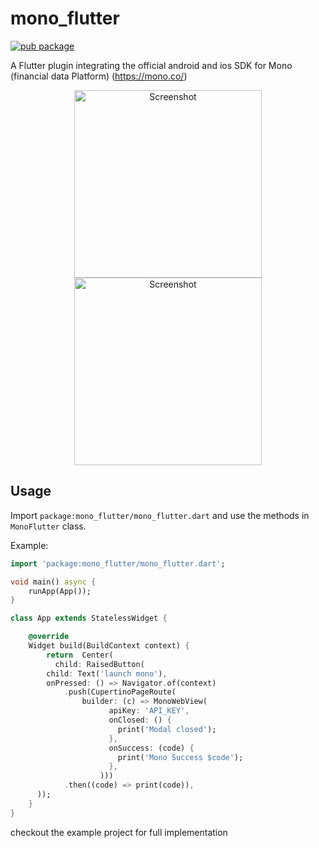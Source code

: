 # mono_flutter


[![pub package](https://img.shields.io/badge/Pub-0.0.1-green.svg)](https://pub.dartlang.org/packages/mono_flutter)

A Flutter plugin integrating the official android and ios SDK for Mono (financial data Platform) (https://mono.co/)

<p align="center">
  <img src="https://github.com/wiseminds/mono-flutter/raw/main/screenshot.jpeg" alt="Screenshot" height="300" />
  <img src="https://github.com/wiseminds/mono-flutter/raw/main/screenshot2.jpeg" alt="Screenshot" height="300" />
</p>


## Usage

Import `package:mono_flutter/mono_flutter.dart` and use the methods in `MonoFlutter` class.



Example:
```dart
import 'package:mono_flutter/mono_flutter.dart';

void main() async {
    runApp(App());
}

class App extends StatelessWidget {

    @override
    Widget build(BuildContext context) {
        return  Center(
          child: RaisedButton(
        child: Text('launch mono'),
        onPressed: () => Navigator.of(context)
            .push(CupertinoPageRoute(
                builder: (c) => MonoWebView(
                      apiKey: 'API_KEY',
                      onClosed: () {
                        print('Modal closed');
                      },
                      onSuccess: (code) {
                        print('Mono Success $code');
                      },
                    )))
            .then((code) => print(code)),
      ));
    }
}

```

checkout the example project for full implementation
